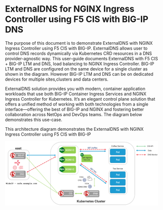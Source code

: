 # ExternalDNS for NGINX Ingress Controller using F5 CIS with BIG-IP DNS

The purpose of this document is to demonstrate ExternalDNS with NGINX Ingress Controller using F5 CIS with BIG-IP.  ExternalDNS allows user to control DNS records dynamically via Kubernetes CRD resources in a DNS provider-agnostic way. This user-guide documents ExternalDNS with F5 CIS + BIG-IP LTM and DNS, load balancing to NGINX Ingress Controller. BIG-IP LTM and DNS are configured on the same device for a single cluster as shown in the diagram. However BIG-IP LTM and DNS can be on dedicated devices for multiple sites,clusters and data centers. 

ExternalDNS solution provides you with modern, container application workloads that use both BIG-IP Container Ingress Services and NGINX Ingress Controller for Kubernetes. It’s an elegant control plane solution that offers a unified method of working with both technologies from a single interface—offering the best of BIG-IP and NGINX and fostering better collaboration across NetOps and DevOps teams. The diagram below demonstrates this use-case.

This architecture diagram demonstrates the ExternalDNS with NGINX Ingress Controller using F5 CIS with BIG-IP

![architecture](https://github.com/mdditt2000/kubernetes-1-19/blob/master/cis%202.7.1/edns-multi-host/diagram/2022-01-13_10-37-44.png)